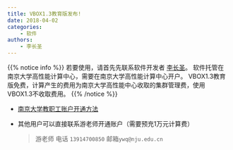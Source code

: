```yaml
---
title: VBOX1.3教育版发布!
date: 2018-04-02
categories:
    - 软件
authors:
    - 李长圣
---
```



{{% notice info %}}
若要使用，请首先先联系软件开发者 [李长圣](/about/lichangsheng)。
软件托管在南京大学高性能计算中心，需要在南京大学高性能计算中心开户。
VBOX1.3教育版免费，计算产生的费用为南京大学高性能中心收取的集群管理费，使用VBOX1.3不收取费用。
{{% /notice %}}

- [南京大学教职工账户开通方法](http://bbs.nju.edu.cn/bbstcon?board=HPC&file=M.1490600983.A)
- 其他用户可以直接联系游老师开通账户（需要预充1万元计算费）

    > 游老师 电话 `13914700850` 邮箱`ywq@nju.edu.cn`


